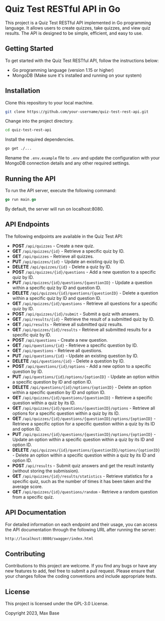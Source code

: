 # Quiz Test RESTful API in Go

This project is a Quiz Test RESTful API implemented in Go programming language. It allows users to create quizzes, take quizzes, and view quiz results. The API is designed to be simple, efficient, and easy to use.

## Getting Started

To get started with the Quiz Test RESTful API, follow the instructions below:

- Go programming language (version 1.15 or higher)
- MongoDB (Make sure it's installed and running on your system)

## Installation

Clone this repository to your local machine.

```bash
git clone https://github.com/your-username/quiz-test-rest-api.git
```

Change into the project directory.

```bash
cd quiz-test-rest-api
```

Install the required dependencies.
```bash
go get ./...
```

Rename the `.env.example` file to `.env` and update the configuration with your MongoDB connection details and any other required settings.

## Running the API

To run the API server, execute the following command:

```go
go run main.go
```

By default, the server will run on localhost:8080.

## API Endpoints

The following endpoints are available in the Quiz Test API:

- **POST** `/api/quizzes` - Create a new quiz.
- **GET** `/api/quizzes/{id}` - Retrieve a specific quiz by ID.
- **GET** `/api/quizzes` - Retrieve all quizzes.
- **PUT** `/api/quizzes/{id}` - Update an existing quiz by ID.
- **DELETE** `/api/quizzes/{id}` - Delete a quiz by ID.
- **POST** `/api/quizzes/{id}/questions` - Add a new question to a specific quiz by ID.
- **PUT** `/api/quizzes/{id}/questions/{questionID}` - Update a question within a specific quiz by ID and question ID.
- **DELETE** `/api/quizzes/{id}/questions/{questionID}` - Delete a question within a specific quiz by ID and question ID.
- **GET** `/api/quizzes/{id}/questions` - Retrieve all questions for a specific quiz by ID.
- **POST** `/api/quizzes/{id}/submit` - Submit a quiz with answers.
- **GET** `/api/results/{id}` - Retrieve the result of a submitted quiz by ID.
- **GET** `/api/results` - Retrieve all submitted quiz results.
- **GET** `/api/quizzes/{id}/results` - Retrieve all submitted results for a specific quiz by ID.
- **POST** `/api/questions` - Create a new question.
- **GET** `/api/questions/{id}` - Retrieve a specific question by ID.
- **GET** `/api/questions` - Retrieve all questions.
- **PUT** `/api/questions/{id}` - Update an existing question by ID.
- **DELETE** `/api/questions/{id}` - Delete a question by ID.
- **POST** `/api/questions/{id}/options` - Add a new option to a specific question by ID.
- **PUT** `/api/questions/{id}/options/{optionID}` - Update an option within a specific question by ID and option ID.
- **DELETE** `/api/questions/{id}/options/{optionID}` - Delete an option within a specific question by ID and option ID.
- **GET** `/api/quizzes/{id}/questions/{questionID}` - Retrieve a specific question within a quiz by its ID.
- **GET** `/api/quizzes/{id}/questions/{questionID}/options` - Retrieve all options for a specific question within a quiz by its ID.
- **GET** `/api/quizzes/{id}/questions/{questionID}/options/{optionID}` - Retrieve a specific option for a specific question within a quiz by its ID and option ID.
- **PUT** `/api/quizzes/{id}/questions/{questionID}/options/{optionID}` - Update an option within a specific question within a quiz by its ID and option ID.
- **DELETE** `/api/quizzes/{id}/questions/{questionID}/options/{optionID}` - Delete an option within a specific question within a quiz by its ID and option ID.
- **POST** `/api/results` - Submit quiz answers and get the result instantly (without storing the submission).
- **GET** `/api/quizzes/{id}/results/statistics` - Retrieve statistics for a specific quiz, such as the number of times it has been taken and the average score.
- **GET** `/api/quizzes/{id}/questions/random` - Retrieve a random question from a specific quiz.

## API Documentation

For detailed information on each endpoint and their usage, you can access the API documentation through the following URL after running the server:

```bash
http://localhost:8080/swagger/index.html
```

## Contributing

Contributions to this project are welcome. If you find any bugs or have any new features to add, feel free to submit a pull request. Please ensure that your changes follow the coding conventions and include appropriate tests.

## License

This project is licensed under the GPL-3.0 License.

Copyright 2023, Max Base
